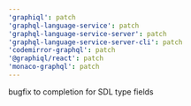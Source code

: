 ```yaml
---
'graphiql': patch
'graphql-language-service': patch
'graphql-language-service-server': patch
'graphql-language-service-server-cli': patch
'codemirror-graphql': patch
'@graphiql/react': patch
'monaco-graphql': patch
---
```


bugfix to completion for SDL type fields
